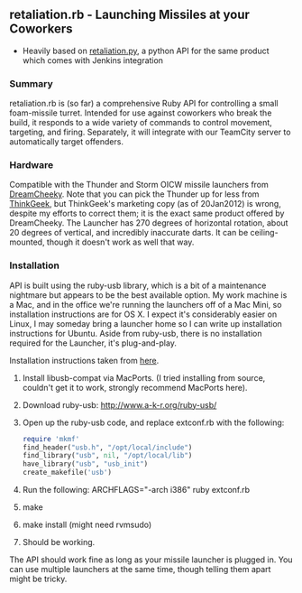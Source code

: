 ## retaliation.rb - Launching Missiles at your Coworkers

* Heavily based on [retaliation.py](https://github.com/codedance/Retaliation), a python API for the same product which comes with Jenkins integration


### Summary

retaliation.rb is (so far) a comprehensive Ruby API for controlling a small foam-missile turret. Intended for use against coworkers who break the build, it responds to a wide variety of commands to control movement, targeting,
and firing. Separately, it will integrate with our TeamCity server to automatically target offenders.

### Hardware

Compatible with the Thunder and Storm OICW missile launchers from [DreamCheeky](http://www.dreamcheeky.com/thunder-missile-launcher). Note that you can pick the Thunder up for less from [ThinkGeek](http://www.thinkgeek.com/geektoys/warfare/8a0f/?srp=2), but ThinkGeek's marketing copy (as of 20Jan2012) is wrong, despite my efforts to correct them; it is the exact same product offered by DreamCheeky. The Launcher has 270 degrees of horizontal rotation, about 20 degrees of vertical, and incredibly inaccurate darts. It can be ceiling-mounted, though it doesn't work as well that way.

### Installation

API is built using the ruby-usb library, which is a bit of a maintenance nightmare but appears to be the best available option. My work machine is a Mac, and in the office we're running the launchers off of a Mac Mini, so
installation instructions are for OS X. I expect it's considerably easier on Linux, I may someday bring a launcher home so I can write up installation instructions for Ubuntu. Aside from ruby-usb, there is no installation required for the Launcher, it's plug-and-play.

Installation instructions taken from [here](http://www.jedi.be/blog/2009/11/11/ruby-usb-libusb/).

1. Install libusb-compat via MacPorts. (I tried installing from source, couldn't get it to work, strongly recommend MacPorts here).
2. Download ruby-usb: http://www.a-k-r.org/ruby-usb/
3. Open up the ruby-usb code, and replace extconf.rb with the following:

    ```ruby
    require 'mkmf' 
    find_header("usb.h", "/opt/local/include") 
    find_library("usb", nil, "/opt/local/lib") 
    have_library("usb", "usb_init") 
    create_makefile('usb')
    ```

4. Run the following: ARCHFLAGS="-arch i386" ruby extconf.rb
5. make
6. make install (might need rvmsudo)
7. Should be working.

The API should work fine as long as your missile launcher is plugged in. You can use multiple launchers at the same time, though telling them apart might be tricky.
